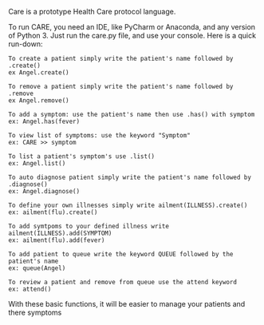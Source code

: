 Care is a prototype Health Care protocol language.

To run CARE, you need an IDE, like PyCharm or Anaconda, and any version of Python 3.
Just run the care.py file, and use your console. Here is a quick run-down:

    To create a patient simply write the patient's name followed by .create()
    ex Angel.create()

    To remove a patient simply write the patient's name followed by .remove
    ex Angel.remove()
    
    To add a symptom: use the patient's name then use .has() with symptom
    ex: Angel.has(fever)
    
    To view list of symptoms: use the keyword "Symptom"
    ex: CARE >> symptom
    
    To list a patient's symptom's use .list() 
    ex: Angel.list()

    To auto diagnose patient simply write the patient's name followed by .diagnose()
    ex: Angel.diagnose()
    
    To define your own illnesses simply write ailment(ILLNESS).create() 
    ex: ailment(flu).create() 
    
    To add symtpoms to your defined illness write ailment(ILLNESS).add(SYMPTOM) 
    ex: ailment(flu).add(fever) 
    
    To add patient to queue write the keyword QUEUE followed by the patient's name
    ex: queue(Angel)
    
    To review a patient and remove from queue use the attend keyword
    ex: attend()
    
With these basic functions, it will be easier to manage your patients and there symptoms    
